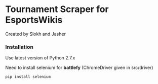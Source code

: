 # Tournament Scraper for EsportsWikis 

Created by Slokh and Jasher

### Installation

Use latest version of Python 2.7.x

Need to install selenium for **battlefy** (ChromeDriver given in src/driver)

```
pip install selenium
```
